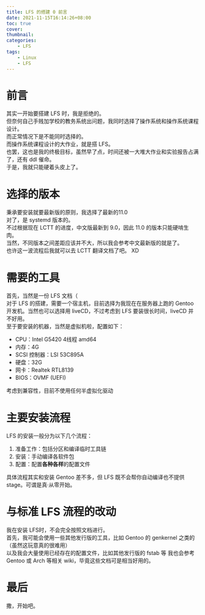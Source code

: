 ```yaml
---
title: LFS 的搭建 0 前言
date: 2021-11-15T16:14:26+08:00
toc: true
cover:
thumbnail:
categories:
    - LFS
tags:
    - Linux
    - LFS
---
```

# 前言
其实一开始要搭建 LFS 时，我是拒绝的。      
但奈何自己手贱加学校的教务系统出问题，我同时选择了操作系统和操作系统课程设计。         
而正常情况下是不能同时选择的。         
而操作系统课程设计的大作业，就是搭 LFS。      
也罢，这也是我的终极目标，虽然早了点，时间还被一大堆大作业和实验报告占满了，还有 ddl 催命。       
于是，我就只能硬着头皮上了。        
# 选择的版本
秉承要安装就要最新版的原则，我选择了最新的11.0      
对了，是 systemd 版本的。       
不过根据现在 LCTT 的进度，中文版最新到 9.0，因此 11.0 的版本只能硬啃生肉。      
当然，不同版本之间差距应该并不大，所以我会参考中文最新版的就是了。       
也许这一波流程后我就可以去 LCTT 翻译文档了吧。 XD       
# 需要的工具
首先，当然是一份 LFS 文档（         
对于 LFS 的搭建，需要一个宿主机，目前选择为我现在在服务器上跑的 Gentoo 开发机。当然也可以选择用 liveCD，不过考虑到 LFS 要装很长时间，liveCD 并不好用。      
至于要安装的机器，当然是虚拟机啦，配置如下：
+ CPU：Intel G5420 4线程 amd64
+ 内存：4G
+ SCSI 控制器：LSI 53C895A
+ 硬盘：32G
+ 网卡：Realtek RTL8139
+ BIOS：OVMF (UEFI)

考虑到兼容性，目前不使用任何半虚拟化驱动

# 主要安装流程
LFS 的安装一般分为以下几个流程：
1. 准备工作：包括分区和编译临时工具链
2. 安装：手动编译各软件包
3. 配置：配置**各种各样**的配置文件

具体流程其实和安装 Gentoo 差不多，但 LFS 既不会帮你自动编译也不提供 stage。可谓是真·从零开始。
# 与标准 LFS 流程的改动
我在安装 LFS时，不会完全按照文档进行。    
首先，我可能会使用一些其他发行版的工具，比如 Gentoo 的 genkernel 之类的（虽然这玩意真的很难用）      
以及我会大量使用已经存在的配置文件，比如其他发行版的 fstab 等
我也会参考 Gentoo 或 Arch 等相关 wiki，毕竟这些文档可是相当好用的。
# 最后
撒，开始吧。
